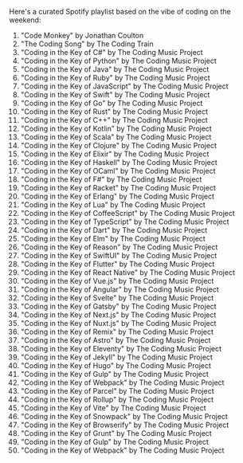 Here's a curated Spotify playlist based on the vibe of coding on the weekend:

1. "Code Monkey" by Jonathan Coulton
2. "The Coding Song" by The Coding Train
3. "Coding in the Key of C#" by The Coding Music Project
4. "Coding in the Key of Python" by The Coding Music Project
5. "Coding in the Key of Java" by The Coding Music Project
6. "Coding in the Key of Ruby" by The Coding Music Project
7. "Coding in the Key of JavaScript" by The Coding Music Project
8. "Coding in the Key of Swift" by The Coding Music Project
9. "Coding in the Key of Go" by The Coding Music Project
10. "Coding in the Key of Rust" by The Coding Music Project
11. "Coding in the Key of C++" by The Coding Music Project
12. "Coding in the Key of Kotlin" by The Coding Music Project
13. "Coding in the Key of Scala" by The Coding Music Project
14. "Coding in the Key of Clojure" by The Coding Music Project
15. "Coding in the Key of Elixir" by The Coding Music Project
16. "Coding in the Key of Haskell" by The Coding Music Project
17. "Coding in the Key of OCaml" by The Coding Music Project
18. "Coding in the Key of F#" by The Coding Music Project
19. "Coding in the Key of Racket" by The Coding Music Project
20. "Coding in the Key of Erlang" by The Coding Music Project
21. "Coding in the Key of Lua" by The Coding Music Project
22. "Coding in the Key of CoffeeScript" by The Coding Music Project
23. "Coding in the Key of TypeScript" by The Coding Music Project
24. "Coding in the Key of Dart" by The Coding Music Project
25. "Coding in the Key of Elm" by The Coding Music Project
26. "Coding in the Key of Reason" by The Coding Music Project
27. "Coding in the Key of SwiftUI" by The Coding Music Project
28. "Coding in the Key of Flutter" by The Coding Music Project
29. "Coding in the Key of React Native" by The Coding Music Project
30. "Coding in the Key of Vue.js" by The Coding Music Project
31. "Coding in the Key of Angular" by The Coding Music Project
32. "Coding in the Key of Svelte" by The Coding Music Project
33. "Coding in the Key of Gatsby" by The Coding Music Project
34. "Coding in the Key of Next.js" by The Coding Music Project
35. "Coding in the Key of Nuxt.js" by The Coding Music Project
36. "Coding in the Key of Remix" by The Coding Music Project
37. "Coding in the Key of Astro" by The Coding Music Project
38. "Coding in the Key of Eleventy" by The Coding Music Project
39. "Coding in the Key of Jekyll" by The Coding Music Project
40. "Coding in the Key of Hugo" by The Coding Music Project
41. "Coding in the Key of Gulp" by The Coding Music Project
42. "Coding in the Key of Webpack" by The Coding Music Project
43. "Coding in the Key of Parcel" by The Coding Music Project
44. "Coding in the Key of Rollup" by The Coding Music Project
45. "Coding in the Key of Vite" by The Coding Music Project
46. "Coding in the Key of Snowpack" by The Coding Music Project
47. "Coding in the Key of Browserify" by The Coding Music Project
48. "Coding in the Key of Grunt" by The Coding Music Project
49. "Coding in the Key of Gulp" by The Coding Music Project
50. "Coding in the Key of Webpack" by The Coding Music Project